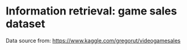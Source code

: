 # Information retrieval: game sales dataset

Data source from: https://www.kaggle.com/gregorut/videogamesales
